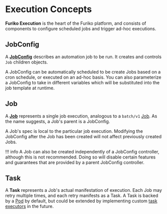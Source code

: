 # Execution Concepts

**Furiko Execution** is the heart of the Furiko platform, and consists of components to configure scheduled jobs and trigger ad-hoc executions.

## JobConfig

A **[JobConfig](./jobconfig/index.md)** describes an automation job to be run. It creates and controls `Job` children objects.

A JobConfig can be automatically scheduled to be create Jobs based on a cron schedule, or executed on an ad-hoc basis. You can also parameterize a JobConfig to take in different variables which will be substituted into the job template at runtime.

## Job

A **[Job](./job/index.md)** represents a single job execution, analogous to a `batch/v1` [Job](https://kubernetes.io/docs/concepts/workloads/controllers/job/). As the name suggests, a Job's parent is a JobConfig.

A Job's spec is local to the particular job execution. Modifying the JobConfig after the Job has been created will not affect previously created Jobs.

<!-- prettier-ignore -->
!!! info
    A Job can also be created independently of a JobConfig controller, although this is not recommended. Doing so will disable certain features and guarantees that are provided by a parent JobConfig controller.

## Task

A **Task** represents a Job's actual manifestation of execution. Each Job may retry multiple times, and each retry manifests as a Task. A Task is backed by a [Pod](https://kubernetes.io/docs/concepts/workloads/pods/) by default, but could be extended by implementing custom [task executors](./job/task-executor.md) in the future.
